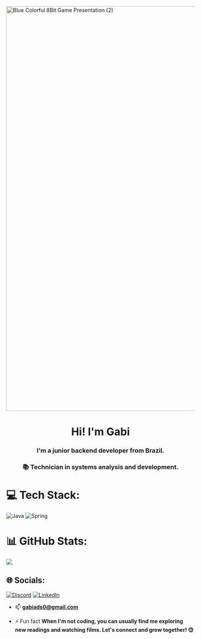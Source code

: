 <img width="1920" height="1080" alt="Blue Colorful 8Bit Game Presentation (2)" src="https://github.com/user-attachments/assets/07e7601e-8718-411f-b78a-ddd79adcd40a" />

<h1 align="center">Hi! I'm Gabi</h1>
<h3 align="center">I'm a junior backend developer from Brazil.</h3>
<h3 align="center">📚 Technician in systems analysis and development.</h3>

# 💻 Tech Stack:
![Java](https://img.shields.io/badge/java-%23ED8B00.svg?style=for-the-badge&logo=openjdk&logoColor=white)  ![Spring](https://img.shields.io/badge/spring-%236DB33F.svg?style=for-the-badge&logo=spring&logoColor=white)
# 📊 GitHub Stats:
![](https://github-readme-stats.vercel.app/api/top-langs/?username=gabricarte&theme=tokyonight&hide_border=false&include_all_commits=false&count_private=false&layout=compact)
## 🌐 Socials:
[![Discord](https://img.shields.io/badge/Discord-%237289DA.svg?logo=discord&logoColor=white)](https://discord.gg/gabricarte) [![LinkedIn](https://img.shields.io/badge/LinkedIn-%230077B5.svg?logo=linkedin&logoColor=white)](https://linkedin.com/in/gabriela-ricarte) 
- 📫 **gabiads0@gmail.com**

- ⚡ Fun fact **When I'm not coding, you can usually find me exploring new readings and watching films. Let's connect and grow together! 😊**
